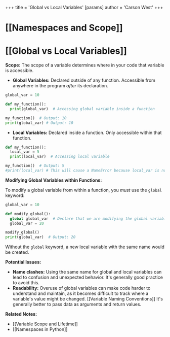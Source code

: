 +++
 title = 'Global vs Local Variables'
[params]
	author = 'Carson West'
+++
# [[Namespaces and Scope]]
# [[Global vs Local Variables]] 
**Scope:**  The scope of a variable determines where in your code that variable is accessible.

* **Global Variables:** Declared outside of any function. Accessible from anywhere in the program *after* its declaration.

```python
global_var = 10

def my_function():
  print(global_var)  # Accessing global variable inside a function

my_function()  # Output: 10
print(global_var) # Output: 10
```

* **Local Variables:** Declared inside a function. Only accessible within that function.  

```python
def my_function():
  local_var = 5
  print(local_var)  # Accessing local variable

my_function()  # Output: 5
#print(local_var) # This will cause a NameError because local_var is not accessible here.
```

**Modifying Global Variables within Functions:**

To modify a global variable from within a function, you *must* use the `global` keyword:

```python
global_var = 10

def modify_global():
  global global_var  # Declare that we are modifying the global variable
  global_var = 20

modify_global()
print(global_var)  # Output: 20
```

Without the `global` keyword, a new local variable with the same name would be created.

**Potential Issues:**

* **Name clashes:** Using the same name for global and local variables can lead to confusion and unexpected behavior.  It's generally good practice to avoid this.
* **Readability:** Overuse of global variables can make code harder to understand and maintain, as it becomes difficult to track where a variable's value might be changed.  [[Variable Naming Conventions]]  It's generally better to pass data as arguments and return values.


**Related Notes:**

* [[Variable Scope and Lifetime]]
* [[Namespaces in Python]]

